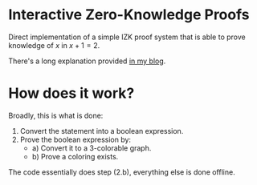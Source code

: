 # Interactive Zero-Knowledge Proofs

Direct implementation of a simple IZK proof system that is able to prove
knowledge of $x$ in $x + 1 = 2$.

There's a long explanation provided [in my blog][article].

[article]: https://felipetavares.com/post/interactive-zero-knowledge-proofs/

# How does it work?

Broadly, this is what is done:

1. Convert the statement into a boolean expression.
2. Prove the boolean expression by:
   - a) Convert it to a 3-colorable graph.
   - b) Prove a coloring exists.

The code essentially does step (2.b), everything else is done offline.
